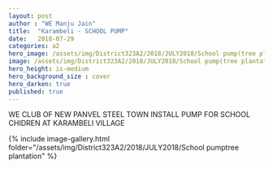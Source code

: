 ```yaml
---
layout: post
author : "WE Manju Jain"
title:  "Karambeli - SCHOOL PUMP"
date:   2018-07-29 
categories: a2
hero_image: /assets/img/District323A2/2018/JULY2018/School pump(tree plantation)/IMG-20180729-WA0086.jpg
image: /assets/img/District323A2/2018/JULY2018/School pump(tree plantation)/IMG-20180729-WA0086.jpg
hero_height: is-medium
hero_background_size : cover
hero_darken: true
published: true
---
```


WE CLUB OF NEW PANVEL STEEL TOWN INSTALL PUMP FOR SCHOOL CHIDREN AT KARAMBELI VILLAGE

{% include image-gallery.html folder="/assets/img/District323A2/2018/JULY2018/School pumptree plantation" %}
